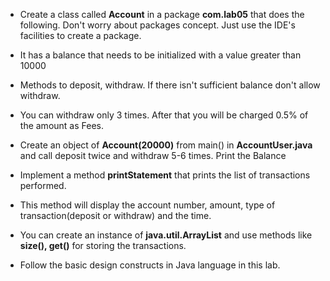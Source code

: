 * Create a class called __Account__ in a package __com.lab05__ that does the following. Don't worry about packages concept. Just use the IDE's facilities to create a package.
* It has a balance that needs to be initialized with a value greater than 10000
* Methods to deposit, withdraw. If there isn't sufficient balance don't allow withdraw.
* You can withdraw only 3 times. After that you will be charged 0.5% of the amount as Fees.

* Create an object of __Account(20000)__ from main() in __AccountUser.java__ and call deposit twice and withdraw 5-6 times. Print the Balance

* Implement a method __printStatement__ that prints the list of transactions performed. 
* This method will display the account number, amount, type of transaction(deposit or withdraw) and the time.
* You can create an instance of __java.util.ArrayList__ and use methods like __size(), get()__ for storing the transactions.

* Follow the basic design constructs in Java language in this lab.
